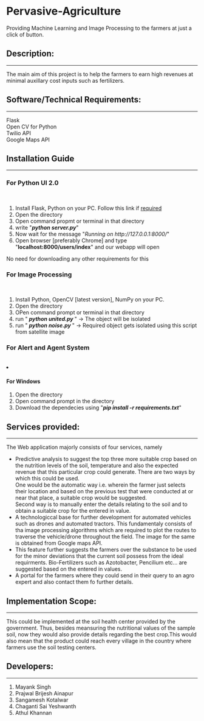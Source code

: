 # Pervasive-Agriculture
Providing Machine Learning and Image Processing to the farmers at just a click of button.

<h2><b>Description:</b></h2><hr/>
The main aim of this project is to help the farmers to earn high revenues at minimal auxillary cost inputs such as fertilizers.

<h2><b>Software/Technical Requirements:</b></h2><hr/>
Flask<br>Open CV for Python<br>Twilio API<br>Google Maps API

<h2> Installation Guide </h2>
<hr/>
<h3> For Python UI 2.0 </h3> <br/>
<ol> 
  <li> Install Flask, Python on your PC. Follow this link if <a href = "http://flask.pocoo.org/docs/0.12/installation/" >required </a> </li>
  <li> Open the directory </li>
  <li> Open command propmt or terminal in that directory </li>
  <li> write "<b><i>python server.py</i></b>" </li>
  <li> Now wait for the message "<i>Running on http://127.0.0.1:8000/</i>" </li>
  <li> Open browser [preferably Chrome] and type "<b>localhost:8000/users/index</b>" and our webapp will open </li>
</ol>
 No need for downloading any other requirements for this<br/>
<h3> For Image Processing </h3> <br/>
<ol>
  <li> Install Python, OpenCV [latest version], NumPy on your PC. </li>
  <li> Open the directory </li>
  <li> OPen command prompt or terminal in that directory </li>
  <li> run "<b><i> python united.py </i></b>" -> The object will be isolated </li>
  <li> run "<b><i> python noise.py </i></b>" -> Required object gets isolated using this script from satellite image </li>
</ol>
<h3> For Alert and Agent System  </h3> <br/>
  <li>
      <h4> For Windows </h4>
  </li>
  <ol>
    <li> Open the directory </li>
    <li> Open command prompt in the directory </li>
    <li> Download the dependecies using "<b><i>pip install -r requirements.txt</i></b>" 
</ol>
<h2><b>Services provided:</b></h2><hr/>
The Web application majorly consists of four services, namely
<ul>
<li>    Predictive analysis to suggest the top three more suitable crop based on the nutrition levels of the soil, temperature and also the expected revenue that this particular crop could generate. There are two ways by which this could be used.<br>One would be the automatic way i.e. wherein the farmer just selects their location and based on the previous test that were conducted at or near that place, a suitable crop would be suggested.<br>Second way is to manually enter the details relating to the soil and to obtain a suitable crop for the entered in value.</li>
<li>    A technologiccal base for further development for automated vehicles such as drones and automated tractors. This fundamentaly consists of tha image processing algorithms which are required to plot the routes to traverse the vehicle/drone throughout the field. The image for the same is obtained from Google maps API.</li>
<li>    This feature further suggests the farmers over the substance to be used for the minor deviations that the current soil possess from the ideal requirments. Bio-Fertilizers such as Azotobacter, Pencilium etc... are suggested based on the entered in values.</li>  
<li>    A portal for the farmers where they could send in their query to an agro expert and also contact them fo further details.</li>
</ul>


<h2><b>Implementation Scope:</b></h2><hr/>
This could be implemented at the soil health center provided by the government. Thus, besides meansuring the nutritional values of the sample soil, now they would also provide details regarding the best crop.This would also mean that the product could reach every village in the country where farmers use the soil testing centers.

<h2><b>Developers:</b></h2><hr/>
<ol><li>
Mayank Singh</li>
<li>Prajwal Brijesh Ainapur</li>
<li>Sangamesh Kotalwar</li>
<li>Chaganti Sai Yeshwanth</li>
<li>Athul Khannan
</li></ol>
